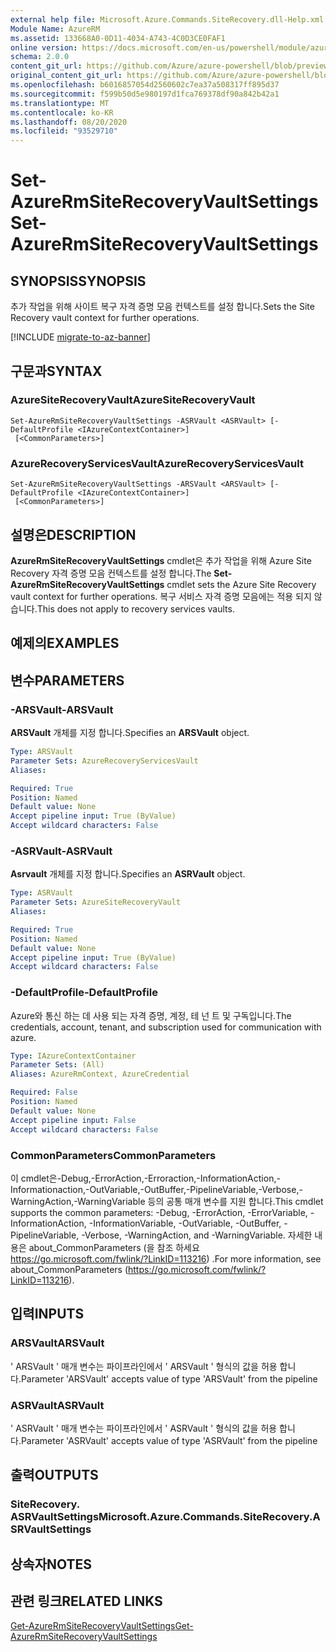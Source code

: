 ```yaml
---
external help file: Microsoft.Azure.Commands.SiteRecovery.dll-Help.xml
Module Name: AzureRM
ms.assetid: 133668A0-0D11-4034-A743-4C0D3CE0FAF1
online version: https://docs.microsoft.com/en-us/powershell/module/azurerm.siterecovery/set-azurermsiterecoveryvaultsettings
schema: 2.0.0
content_git_url: https://github.com/Azure/azure-powershell/blob/preview/src/ResourceManager/SiteRecovery/Commands.SiteRecovery/help/Set-AzureRmSiteRecoveryVaultSettings.md
original_content_git_url: https://github.com/Azure/azure-powershell/blob/preview/src/ResourceManager/SiteRecovery/Commands.SiteRecovery/help/Set-AzureRmSiteRecoveryVaultSettings.md
ms.openlocfilehash: b6016857054d2560602c7ea37a508317ff895d37
ms.sourcegitcommit: f599b50d5e980197d1fca769378df90a842b42a1
ms.translationtype: MT
ms.contentlocale: ko-KR
ms.lasthandoff: 08/20/2020
ms.locfileid: "93529710"
---
```

# <span data-ttu-id="4d8f1-101">Set-AzureRmSiteRecoveryVaultSettings</span><span class="sxs-lookup"><span data-stu-id="4d8f1-101">Set-AzureRmSiteRecoveryVaultSettings</span></span>

## <span data-ttu-id="4d8f1-102">SYNOPSIS</span><span class="sxs-lookup"><span data-stu-id="4d8f1-102">SYNOPSIS</span></span>
<span data-ttu-id="4d8f1-103">추가 작업을 위해 사이트 복구 자격 증명 모음 컨텍스트를 설정 합니다.</span><span class="sxs-lookup"><span data-stu-id="4d8f1-103">Sets the Site Recovery vault context for further operations.</span></span>

[!INCLUDE [migrate-to-az-banner](../../includes/migrate-to-az-banner.md)]

## <span data-ttu-id="4d8f1-104">구문과</span><span class="sxs-lookup"><span data-stu-id="4d8f1-104">SYNTAX</span></span>

### <span data-ttu-id="4d8f1-105">AzureSiteRecoveryVault</span><span class="sxs-lookup"><span data-stu-id="4d8f1-105">AzureSiteRecoveryVault</span></span>
```
Set-AzureRmSiteRecoveryVaultSettings -ASRVault <ASRVault> [-DefaultProfile <IAzureContextContainer>]
 [<CommonParameters>]
```

### <span data-ttu-id="4d8f1-106">AzureRecoveryServicesVault</span><span class="sxs-lookup"><span data-stu-id="4d8f1-106">AzureRecoveryServicesVault</span></span>
```
Set-AzureRmSiteRecoveryVaultSettings -ARSVault <ARSVault> [-DefaultProfile <IAzureContextContainer>]
 [<CommonParameters>]
```

## <span data-ttu-id="4d8f1-107">설명은</span><span class="sxs-lookup"><span data-stu-id="4d8f1-107">DESCRIPTION</span></span>
<span data-ttu-id="4d8f1-108">**AzureRmSiteRecoveryVaultSettings** cmdlet은 추가 작업을 위해 Azure Site Recovery 자격 증명 모음 컨텍스트를 설정 합니다.</span><span class="sxs-lookup"><span data-stu-id="4d8f1-108">The **Set-AzureRmSiteRecoveryVaultSettings** cmdlet sets the Azure Site Recovery vault context for further operations.</span></span>
<span data-ttu-id="4d8f1-109">복구 서비스 자격 증명 모음에는 적용 되지 않습니다.</span><span class="sxs-lookup"><span data-stu-id="4d8f1-109">This does not apply to recovery services vaults.</span></span>

## <span data-ttu-id="4d8f1-110">예제의</span><span class="sxs-lookup"><span data-stu-id="4d8f1-110">EXAMPLES</span></span>

## <span data-ttu-id="4d8f1-111">변수</span><span class="sxs-lookup"><span data-stu-id="4d8f1-111">PARAMETERS</span></span>

### <span data-ttu-id="4d8f1-112">-ARSVault</span><span class="sxs-lookup"><span data-stu-id="4d8f1-112">-ARSVault</span></span>
<span data-ttu-id="4d8f1-113">**ARSVault** 개체를 지정 합니다.</span><span class="sxs-lookup"><span data-stu-id="4d8f1-113">Specifies an **ARSVault** object.</span></span>

```yaml
Type: ARSVault
Parameter Sets: AzureRecoveryServicesVault
Aliases: 

Required: True
Position: Named
Default value: None
Accept pipeline input: True (ByValue)
Accept wildcard characters: False
```

### <span data-ttu-id="4d8f1-114">-ASRVault</span><span class="sxs-lookup"><span data-stu-id="4d8f1-114">-ASRVault</span></span>
<span data-ttu-id="4d8f1-115">**Asrvault** 개체를 지정 합니다.</span><span class="sxs-lookup"><span data-stu-id="4d8f1-115">Specifies an **ASRVault** object.</span></span>

```yaml
Type: ASRVault
Parameter Sets: AzureSiteRecoveryVault
Aliases: 

Required: True
Position: Named
Default value: None
Accept pipeline input: True (ByValue)
Accept wildcard characters: False
```

### <span data-ttu-id="4d8f1-116">-DefaultProfile</span><span class="sxs-lookup"><span data-stu-id="4d8f1-116">-DefaultProfile</span></span>
<span data-ttu-id="4d8f1-117">Azure와 통신 하는 데 사용 되는 자격 증명, 계정, 테 넌 트 및 구독입니다.</span><span class="sxs-lookup"><span data-stu-id="4d8f1-117">The credentials, account, tenant, and subscription used for communication with azure.</span></span>

```yaml
Type: IAzureContextContainer
Parameter Sets: (All)
Aliases: AzureRmContext, AzureCredential

Required: False
Position: Named
Default value: None
Accept pipeline input: False
Accept wildcard characters: False
```

### <span data-ttu-id="4d8f1-118">CommonParameters</span><span class="sxs-lookup"><span data-stu-id="4d8f1-118">CommonParameters</span></span>
<span data-ttu-id="4d8f1-119">이 cmdlet은-Debug,-ErrorAction,-Erroraction,-InformationAction,-Informationaction,-OutVariable,-OutBuffer,-PipelineVariable,-Verbose,-WarningAction,-WarningVariable 등의 공통 매개 변수를 지원 합니다.</span><span class="sxs-lookup"><span data-stu-id="4d8f1-119">This cmdlet supports the common parameters: -Debug, -ErrorAction, -ErrorVariable, -InformationAction, -InformationVariable, -OutVariable, -OutBuffer, -PipelineVariable, -Verbose, -WarningAction, and -WarningVariable.</span></span> <span data-ttu-id="4d8f1-120">자세한 내용은 about_CommonParameters (을 참조 하세요 https://go.microsoft.com/fwlink/?LinkID=113216) .</span><span class="sxs-lookup"><span data-stu-id="4d8f1-120">For more information, see about_CommonParameters (https://go.microsoft.com/fwlink/?LinkID=113216).</span></span>

## <span data-ttu-id="4d8f1-121">입력</span><span class="sxs-lookup"><span data-stu-id="4d8f1-121">INPUTS</span></span>

### <span data-ttu-id="4d8f1-122">ARSVault</span><span class="sxs-lookup"><span data-stu-id="4d8f1-122">ARSVault</span></span>
<span data-ttu-id="4d8f1-123">' ARSVault ' 매개 변수는 파이프라인에서 ' ARSVault ' 형식의 값을 허용 합니다.</span><span class="sxs-lookup"><span data-stu-id="4d8f1-123">Parameter 'ARSVault' accepts value of type 'ARSVault' from the pipeline</span></span>

### <span data-ttu-id="4d8f1-124">ASRVault</span><span class="sxs-lookup"><span data-stu-id="4d8f1-124">ASRVault</span></span>
<span data-ttu-id="4d8f1-125">' ASRVault ' 매개 변수는 파이프라인에서 ' ASRVault ' 형식의 값을 허용 합니다.</span><span class="sxs-lookup"><span data-stu-id="4d8f1-125">Parameter 'ASRVault' accepts value of type 'ASRVault' from the pipeline</span></span>

## <span data-ttu-id="4d8f1-126">출력</span><span class="sxs-lookup"><span data-stu-id="4d8f1-126">OUTPUTS</span></span>

### <span data-ttu-id="4d8f1-127">SiteRecovery. ASRVaultSettings</span><span class="sxs-lookup"><span data-stu-id="4d8f1-127">Microsoft.Azure.Commands.SiteRecovery.ASRVaultSettings</span></span>

## <span data-ttu-id="4d8f1-128">상속자</span><span class="sxs-lookup"><span data-stu-id="4d8f1-128">NOTES</span></span>

## <span data-ttu-id="4d8f1-129">관련 링크</span><span class="sxs-lookup"><span data-stu-id="4d8f1-129">RELATED LINKS</span></span>

[<span data-ttu-id="4d8f1-130">Get-AzureRmSiteRecoveryVaultSettings</span><span class="sxs-lookup"><span data-stu-id="4d8f1-130">Get-AzureRmSiteRecoveryVaultSettings</span></span>](./Get-AzureRmSiteRecoveryVaultSettings.md)
